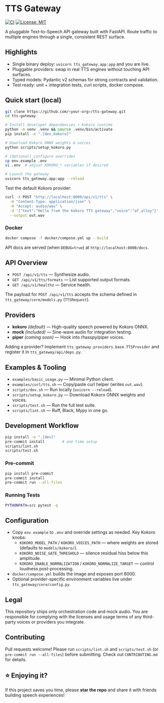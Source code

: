 # TTS Gateway

[![CI](https://github.com/<your-org>/tts-gateway/actions/workflows/ci.yml/badge.svg)](https://github.com/<your-org>/tts-gateway/actions/workflows/ci.yml)
[![License: MIT](https://img.shields.io/badge/License-MIT-yellow.svg)](LICENSE)

A pluggable Text-to-Speech API gateway built with FastAPI. Route traffic to multiple engines through a single, consistent REST surface.

## Highlights

- Single binary deploy: `uvicorn tts_gateway.app:app` and you are live.
- Pluggable providers: swap in real TTS engines without touching API surfaces.
- Typed models: Pydantic v2 schemas for strong contracts and validation.
- Test ready: unit + integration tests, curl scripts, docker compose.
## Quick start (local)

```bash
git clone https://github.com/<your-org>/tts-gateway.git
cd tts-gateway

# Install developer dependencies + Kokoro runtime
python -m venv .venv && source .venv/bin/activate
pip install -e ".[dev,kokoro]"

# Download Kokoro ONNX weights & voices
python scripts/setup_kokoro.py

# (Optional) configure overrides
cp env.example .env
vi .env  # adjust KOKORO_* variables if desired

# Launch the gateway
uvicorn tts_gateway.app:app --reload
```

Test the default Kokoro provider:

```bash
curl -X POST "http://localhost:8000/api/v1/tts" \
  -H "Content-Type: application/json" \
  -H "Accept: audio/wav" \
  -d '{"text":"Hello from the Kokoro TTS gateway","voice":"af_alloy"}' \
  --output out.wav
```

### Docker

```bash
docker compose -f docker/compose.yml up --build
```

API docs are served (when `DEBUG=true`) at `http://localhost:8000/docs`.

## API Overview

- `POST /api/v1/tts` — Synthesize audio.
- `GET /api/v1/tts/formats` — List supported output formats.
- `GET /api/v1/healthz` — Service health.

The payload for `POST /api/v1/tts` accepts the schema defined in `tts_gateway/core/models.py` (`TTSRequest`).

## Providers

- **kokoro** *(default)* — High-quality speech powered by Kokoro ONNX.
- **mock** *(included)* — Sine-wave audio for integration testing.
- **piper** *(coming soon)* — Hook into rhasspy/piper voices.

Adding a provider? Implement `tts_gateway.providers.base.TTSProvider` and register it in `tts_gateway/api/deps.py`.

## Examples & Tooling

- `examples/basic_usage.py` — Minimal Python client.
- `examples/curl/tts.sh` — Copy/paste curl helper (writes `out.wav`).
- `scripts/dev.sh` — Run locally (`uvicorn --reload`).
- `scripts/setup_kokoro.py` — Download Kokoro ONNX weights and voices.
- `scripts/test.sh` — Run the full test suite.
- `scripts/lint.sh` — Ruff, Black, Mypy in one go.

## Development Workflow

```bash
pip install -e ".[dev]"
pre-commit install        # one time setup
scripts/lint.sh
scripts/test.sh
```

### Pre-commit

```bash
pip install pre-commit
pre-commit install
pre-commit run --all-files
```

### Running Tests

```bash
PYTHONPATH=src pytest -q
```

## Configuration

- Copy `env.example` to `.env` and override settings as needed. Key Kokoro knobs:
  - `KOKORO_MODEL_PATH` / `KOKORO_VOICES_PATH` — where weights are stored (defaults to `models/kokoro/`).
  - `KOKORO_NOISE_GATE_THRESHOLD` — silence residual hiss below this amplitude.
  - `KOKORO_ENABLE_NORMALIZATION` / `KOKORO_NORMALIZE_TARGET` — control loudness post-processing.
- `docker/compose.yml` builds the image and exposes port 8000.
- Optional provider-specific environment variables live under `tts_gateway/core/config.py`.

## Legal

This repository ships only orchestration code and mock audio. You are responsible for complying with the licenses and usage terms of any third-party voices or providers you integrate.

## Contributing

Pull requests welcome! Please run `scripts/lint.sh` and `scripts/test.sh` (or `pre-commit run --all-files`) before submitting. Check out `CONTRIBUTING.md` for details.

## ⭐️ Enjoying it?

If this project saves you time, please **star the repo** and share it with friends building speech experiences!
